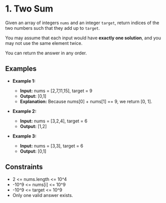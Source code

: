 # 1. Two Sum

Given an array of integers `nums` and an integer `target`, return indices of the two numbers such that they add up to `target`.

You may assume that each input would have **exactly one solution**, and you may not use the same element twice.

You can return the answer in any order.

## Examples

- **Example 1:**
  - **Input:** nums = [2,7,11,15], target = 9
  - **Output:** [0,1]
  - **Explanation:** Because nums[0] + nums[1] == 9, we return [0, 1].

- **Example 2:**
  - **Input:** nums = [3,2,4], target = 6
  - **Output:** [1,2]

- **Example 3:**
  - **Input:** nums = [3,3], target = 6
  - **Output:** [0,1]

## Constraints

- 2 <= nums.length <= 10^4
- -10^9 <= nums[i] <= 10^9
- -10^9 <= target <= 10^9
- Only one valid answer exists.
